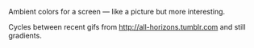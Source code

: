 Ambient colors for a screen — like a picture but more interesting.

Cycles between recent gifs from http://all-horizons.tumblr.com and still gradients.
